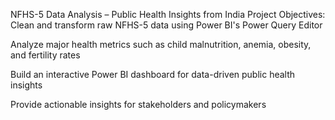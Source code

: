 NFHS-5 Data Analysis – Public Health Insights from India
Project Objectives:
Clean and transform raw NFHS-5 data using Power BI's Power Query Editor

Analyze major health metrics such as child malnutrition, anemia, obesity, and fertility rates

Build an interactive Power BI dashboard for data-driven public health insights

Provide actionable insights for stakeholders and policymakers
